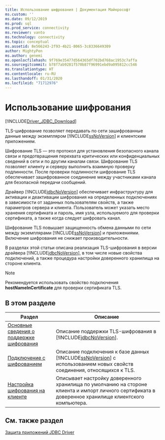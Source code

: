 ```yaml
---
title: Использование шифрования | Документация Майкрософт
ms.custom: ''
ms.date: 09/12/2019
ms.prod: sql
ms.prod_service: connectivity
ms.reviewer: vanto
ms.technology: connectivity
ms.topic: conceptual
ms.assetid: 8e566243-2f93-4b21-8065-3c8336649309
author: MightyPen
ms.author: genemi
ms.openlocfilehash: 9f769e35477d564365df702bd768ac1953c7affa
ms.sourcegitcommit: b78f7ab9281f570b87f96991ebd9a095812cc546
ms.translationtype: HT
ms.contentlocale: ru-RU
ms.lasthandoff: 01/31/2020
ms.locfileid: "71712976"
---
```

# <a name="using-encryption"></a>Использование шифрования

[!INCLUDE[Driver_JDBC_Download](../../includes/driver_jdbc_download.md)]

TLS-шифрование позволяет передавать по сети зашифрованные данные между экземпляром [!INCLUDE[ssNoVersion](../../includes/ssnoversion-md.md)] и клиентским приложением.  
  
Шифрование TLS ― это протокол для установления безопасного канала связи и предотвращения перехвата критических или конфиденциальных сведений в сети и по другим каналам связи. Шифрование TLS позволяет клиенту и серверу выполнить взаимную проверку подлинности. После проверки подлинности шифрование TLS обеспечивает зашифрованное соединение между участниками канала для безопасной передачи сообщений.  
  
Драйвер [!INCLUDE[jdbcNoVersion](../../includes/jdbcnoversion_md.md)] обеспечивает инфраструктуру для активации и деактивации шифрования на определенных подключениях в зависимости от заданных пользователям свойств, а также параметров сервера и клиента. Пользователь может указать место хранения сертификата и пароль, имя узла, используемого для проверки сертификата, а также когда следует шифровать канал.  
  
Шифрование TLS повышает защищенность обмена данными по сети между экземплярами [!INCLUDE[ssNoVersion](../../includes/ssnoversion-md.md)] и приложениями. Включение шифрования не снижает производительности.  
  
В разделах этой статьи описана реализация TLS-шифрования в версии драйвера [!INCLUDE[jdbcNoVersion](../../includes/jdbcnoversion_md.md)], в том числе новые свойства подключений, а также процедура настройки доверенного хранилища на стороне клиента.  
  
> [!NOTE]  
> Рекомендуется использовать свойство подключения **hostNameInCertificate** для проверки сертификата TLS.  

## <a name="in-this-section"></a>В этом разделе  

| Раздел                                                                                                        | Описание                                                                                                                                           |
| ------------------------------------------------------------------------------------------------------------ | ----------------------------------------------------------------------------------------------------------------------------------------------------- |
| [Основные сведения о поддержке шифрования](../../connect/jdbc/understanding-ssl-support.md)                                 | Описание поддержки TLS-шифрования в [!INCLUDE[jdbcNoVersion](../../includes/jdbcnoversion_md.md)].                                              |
| [Подключение с шифрованием](../../connect/jdbc/connecting-with-ssl-encryption.md)                       | Описание подключения к базе данных [!INCLUDE[ssNoVersion](../../includes/ssnoversion-md.md)] с использованием новых свойств соединения, относящихся к TLS. |
| [Настройка шифрования на клиенте](../../connect/jdbc/configuring-the-client-for-ssl-encryption.md) | Описывает настройку доверенного хранилища по умолчанию на стороне клиента и импорт личного сертификата в доверенное хранилище клиентского компьютера.   |
  
## <a name="see-also"></a>См. также раздел

[Защита приложений JDBC Driver](../../connect/jdbc/securing-jdbc-driver-applications.md)  
